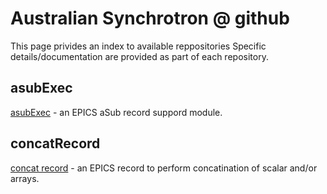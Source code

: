 # Australian Synchrotron @ github

This page privides an index to available reppositories
Specific details/documentation are provided as part of each repository.


## asubExec

[asubExec](https://github.com/AustralianSynchrotron/asubExec) - an EPICS aSub record suppord module.

## concatRecord

[concat record](https://github.com/AustralianSynchrotron/concat-record)  - an EPICS record to perform concatination of scalar and/or arrays.
 



